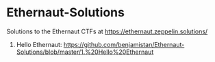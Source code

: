 # Ethernaut-Solutions
Solutions to the Ethernaut CTFs at https://ethernaut.zeppelin.solutions/

1. Hello Ethernaut: https://github.com/benjamistan/Ethernaut-Solutions/blob/master/1.%20Hello%20Ethernaut
